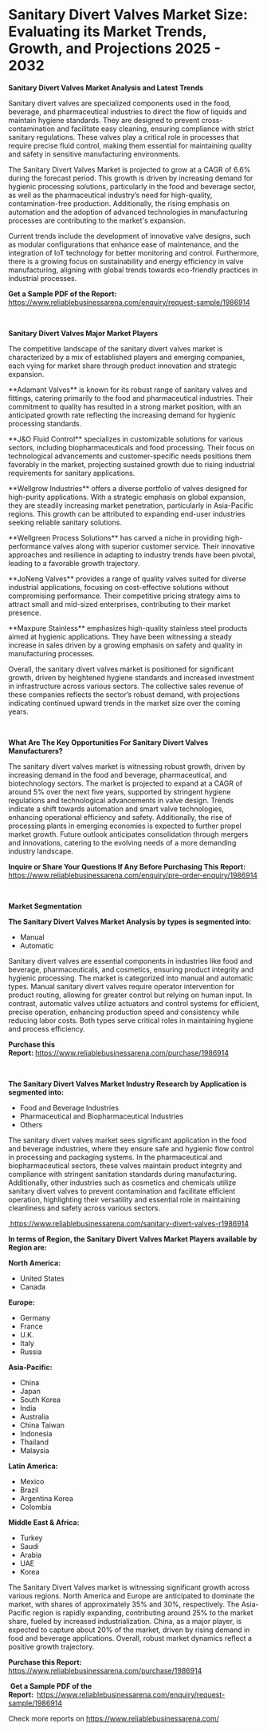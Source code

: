 <p><h1>Sanitary Divert Valves Market Size: Evaluating its Market Trends, Growth, and Projections 2025 - 2032</h1></p><p><strong>Sanitary Divert Valves Market Analysis and Latest Trends</strong></p>
<p><p>Sanitary divert valves are specialized components used in the food, beverage, and pharmaceutical industries to direct the flow of liquids and maintain hygiene standards. They are designed to prevent cross-contamination and facilitate easy cleaning, ensuring compliance with strict sanitary regulations. These valves play a critical role in processes that require precise fluid control, making them essential for maintaining quality and safety in sensitive manufacturing environments.</p><p>The Sanitary Divert Valves Market is projected to grow at a CAGR of 6.6% during the forecast period. This growth is driven by increasing demand for hygienic processing solutions, particularly in the food and beverage sector, as well as the pharmaceutical industry’s need for high-quality, contamination-free production. Additionally, the rising emphasis on automation and the adoption of advanced technologies in manufacturing processes are contributing to the market's expansion. </p><p>Current trends include the development of innovative valve designs, such as modular configurations that enhance ease of maintenance, and the integration of IoT technology for better monitoring and control. Furthermore, there is a growing focus on sustainability and energy efficiency in valve manufacturing, aligning with global trends towards eco-friendly practices in industrial processes.</p></p>
<p><strong>Get a Sample PDF of the Report:&nbsp;</strong> <a href="https://www.reliablebusinessarena.com/enquiry/request-sample/1986914?utm_campaign=2886&utm_medium=2&utm_source=Github&utm_content=ia&utm_term=02032025&utm_id=sanitary-divert-valves">https://www.reliablebusinessarena.com/enquiry/request-sample/1986914</a></p>
<p>&nbsp;</p>
<p><strong>Sanitary Divert Valves Major Market Players</strong></p>
<p><p>The competitive landscape of the sanitary divert valves market is characterized by a mix of established players and emerging companies, each vying for market share through product innovation and strategic expansion.</p><p>**Adamant Valves** is known for its robust range of sanitary valves and fittings, catering primarily to the food and pharmaceutical industries. Their commitment to quality has resulted in a strong market position, with an anticipated growth rate reflecting the increasing demand for hygienic processing standards.</p><p>**J&O Fluid Control** specializes in customizable solutions for various sectors, including biopharmaceuticals and food processing. Their focus on technological advancements and customer-specific needs positions them favorably in the market, projecting sustained growth due to rising industrial requirements for sanitary applications.</p><p>**Wellgrow Industries** offers a diverse portfolio of valves designed for high-purity applications. With a strategic emphasis on global expansion, they are steadily increasing market penetration, particularly in Asia-Pacific regions. This growth can be attributed to expanding end-user industries seeking reliable sanitary solutions.</p><p>**Wellgreen Process Solutions** has carved a niche in providing high-performance valves along with superior customer service. Their innovative approaches and resilience in adapting to industry trends have been pivotal, leading to a favorable growth trajectory.</p><p>**JoNeng Valves** provides a range of quality valves suited for diverse industrial applications, focusing on cost-effective solutions without compromising performance. Their competitive pricing strategy aims to attract small and mid-sized enterprises, contributing to their market presence.</p><p>**Maxpure Stainless** emphasizes high-quality stainless steel products aimed at hygienic applications. They have been witnessing a steady increase in sales driven by a growing emphasis on safety and quality in manufacturing processes.</p><p>Overall, the sanitary divert valves market is positioned for significant growth, driven by heightened hygiene standards and increased investment in infrastructure across various sectors. The collective sales revenue of these companies reflects the sector’s robust demand, with projections indicating continued upward trends in the market size over the coming years.</p></p>
<p>&nbsp;</p>
<p><strong>What Are The Key Opportunities For Sanitary Divert Valves Manufacturers?</strong></p>
<p><p>The sanitary divert valves market is witnessing robust growth, driven by increasing demand in the food and beverage, pharmaceutical, and biotechnology sectors. The market is projected to expand at a CAGR of around 5% over the next five years, supported by stringent hygiene regulations and technological advancements in valve design. Trends indicate a shift towards automation and smart valve technologies, enhancing operational efficiency and safety. Additionally, the rise of processing plants in emerging economies is expected to further propel market growth. Future outlook anticipates consolidation through mergers and innovations, catering to the evolving needs of a more demanding industry landscape.</p></p>
<p><strong>Inquire or Share Your Questions If Any Before Purchasing This Report:</strong> <a href="https://www.reliablebusinessarena.com/enquiry/pre-order-enquiry/1986914?utm_campaign=2886&utm_medium=2&utm_source=Github&utm_content=ia&utm_term=02032025&utm_id=sanitary-divert-valves">https://www.reliablebusinessarena.com/enquiry/pre-order-enquiry/1986914</a></p>
<p>&nbsp;</p>
<p><strong>Market Segmentation</strong></p>
<p><strong>The Sanitary Divert Valves Market Analysis by types is segmented into:</strong></p>
<p><ul><li>Manual</li><li>Automatic</li></ul></p>
<p><p>Sanitary divert valves are essential components in industries like food and beverage, pharmaceuticals, and cosmetics, ensuring product integrity and hygienic processing. The market is categorized into manual and automatic types. Manual sanitary divert valves require operator intervention for product routing, allowing for greater control but relying on human input. In contrast, automatic valves utilize actuators and control systems for efficient, precise operation, enhancing production speed and consistency while reducing labor costs. Both types serve critical roles in maintaining hygiene and process efficiency.</p></p>
<p><strong>Purchase this Report:&nbsp;</strong><a href="https://www.reliablebusinessarena.com/purchase/1986914?utm_campaign=2886&utm_medium=2&utm_source=Github&utm_content=ia&utm_term=02032025&utm_id=sanitary-divert-valves">https://www.reliablebusinessarena.com/purchase/1986914</a></p>
<p>&nbsp;</p>
<p><strong>The Sanitary Divert Valves Market Industry Research by Application is segmented into:</strong></p>
<p><ul><li>Food and Beverage Industries</li><li>Pharmaceutical and Biopharmaceutical Industries</li><li>Others</li></ul></p>
<p><p>The sanitary divert valves market sees significant application in the food and beverage industries, where they ensure safe and hygienic flow control in processing and packaging systems. In the pharmaceutical and biopharmaceutical sectors, these valves maintain product integrity and compliance with stringent sanitation standards during manufacturing. Additionally, other industries such as cosmetics and chemicals utilize sanitary divert valves to prevent contamination and facilitate efficient operation, highlighting their versatility and essential role in maintaining cleanliness and safety across various sectors.</p></p>
<p><a href="https://www.reliablebusinessarena.com/sanitary-divert-valves-r1986914?utm_campaign=2886&utm_medium=2&utm_source=Github&utm_content=ia&utm_term=02032025&utm_id=sanitary-divert-valves">&nbsp;https://www.reliablebusinessarena.com/sanitary-divert-valves-r1986914</a></p>
<p><strong>In terms of Region, the Sanitary Divert Valves Market Players available by Region are:</strong></p>
<p>
    <p> <strong> North America: </strong>
        <ul>
            <li>United States</li>
            <li>Canada</li>
        </ul>
        </p> 
    <p> <strong> Europe: </strong>
        <ul>
            <li>Germany</li>
            <li>France</li>
            <li>U.K.</li>
            <li>Italy</li>
            <li>Russia</li>
        </ul>
        </p> 
    <p> <strong> Asia-Pacific: </strong>
        <ul>
            <li>China</li>
            <li>Japan</li>
            <li>South Korea</li>
            <li>India</li>
            <li>Australia</li>
            <li>China Taiwan</li>
            <li>Indonesia</li>
            <li>Thailand</li>
            <li>Malaysia</li>
        </ul>
        </p> 
    <p> <strong> Latin America: </strong>
        <ul>
            <li>Mexico</li>
            <li>Brazil</li>
            <li>Argentina Korea</li>
            <li>Colombia</li>
        </ul>
        </p> 
    <p> <strong> Middle East & Africa: </strong>
        <ul>
            <li>Turkey</li>
            <li>Saudi</li>
            <li>Arabia</li>
            <li>UAE</li>
            <li>Korea</li>
        </ul>
    </p>
    </p>
<p><p>The Sanitary Divert Valves market is witnessing significant growth across various regions. North America and Europe are anticipated to dominate the market, with shares of approximately 35% and 30%, respectively. The Asia-Pacific region is rapidly expanding, contributing around 25% to the market share, fueled by increased industrialization. China, as a major player, is expected to capture about 20% of the market, driven by rising demand in food and beverage applications. Overall, robust market dynamics reflect a positive growth trajectory.</p></p>
<p><strong>Purchase this Report: </strong><a href="https://www.reliablebusinessarena.com/purchase/1986914?utm_campaign=2886&utm_medium=2&utm_source=Github&utm_content=ia&utm_term=02032025&utm_id=sanitary-divert-valves">https://www.reliablebusinessarena.com/purchase/1986914</a></p>
<p>&nbsp;<strong>Get a Sample PDF of the Report:&nbsp;&nbsp;</strong><a href="https://www.reliablebusinessarena.com/enquiry/request-sample/1986914?utm_campaign=2886&utm_medium=2&utm_source=Github&utm_content=ia&utm_term=02032025&utm_id=sanitary-divert-valves">https://www.reliablebusinessarena.com/enquiry/request-sample/1986914</a></p>
<p><strong></strong></p>
<p>Check more reports on <a href="https://www.reliablebusinessarena.com/?utm_campaign=2886&utm_medium=2&utm_source=Github&utm_content=ia&utm_term=02032025&utm_id=sanitary-divert-valves">https://www.reliablebusinessarena.com/</a></p>